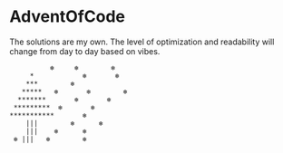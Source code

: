 # AdventOfCode

The solutions are my own. The level of optimization and readability will change from day to day based on vibes. 
```
          ❄️     ❄️        ❄️
     *            ❄️       ❄️
    ***        ❄️
   *****   ❄️       ❄️        ❄️
  *******       ❄️       ❄️
 *********  ❄️       ❄️
***********       ❄️
    |||        ❄️      ❄️
    |||    ❄️      ❄️
 ❄️ |||   ❄️        ❄️
```

